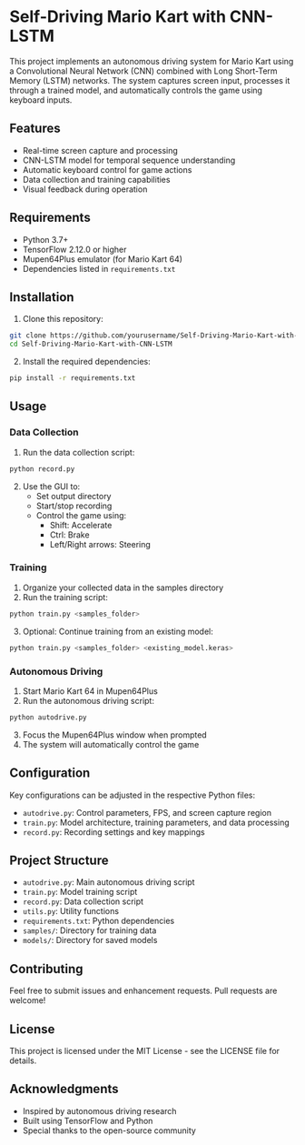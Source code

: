 # Self-Driving Mario Kart with CNN-LSTM

This project implements an autonomous driving system for Mario Kart using a Convolutional Neural Network (CNN) combined with Long Short-Term Memory (LSTM) networks. The system captures screen input, processes it through a trained model, and automatically controls the game using keyboard inputs.

## Features

- Real-time screen capture and processing
- CNN-LSTM model for temporal sequence understanding
- Automatic keyboard control for game actions
- Data collection and training capabilities
- Visual feedback during operation

## Requirements

- Python 3.7+
- TensorFlow 2.12.0 or higher
- Mupen64Plus emulator (for Mario Kart 64)
- Dependencies listed in `requirements.txt`

## Installation

1. Clone this repository:
```bash
git clone https://github.com/yourusername/Self-Driving-Mario-Kart-with-CNN-LSTM.git
cd Self-Driving-Mario-Kart-with-CNN-LSTM
```

2. Install the required dependencies:
```bash
pip install -r requirements.txt
```

## Usage

### Data Collection
1. Run the data collection script:
```bash
python record.py
```
2. Use the GUI to:
   - Set output directory
   - Start/stop recording
   - Control the game using:
     - Shift: Accelerate
     - Ctrl: Brake
     - Left/Right arrows: Steering

### Training
1. Organize your collected data in the samples directory
2. Run the training script:
```bash
python train.py <samples_folder>
```
3. Optional: Continue training from an existing model:
```bash
python train.py <samples_folder> <existing_model.keras>
```

### Autonomous Driving
1. Start Mario Kart 64 in Mupen64Plus
2. Run the autonomous driving script:
```bash
python autodrive.py
```
3. Focus the Mupen64Plus window when prompted
4. The system will automatically control the game

## Configuration

Key configurations can be adjusted in the respective Python files:

- `autodrive.py`: Control parameters, FPS, and screen capture region
- `train.py`: Model architecture, training parameters, and data processing
- `record.py`: Recording settings and key mappings

## Project Structure

- `autodrive.py`: Main autonomous driving script
- `train.py`: Model training script
- `record.py`: Data collection script
- `utils.py`: Utility functions
- `requirements.txt`: Python dependencies
- `samples/`: Directory for training data
- `models/`: Directory for saved models

## Contributing

Feel free to submit issues and enhancement requests. Pull requests are welcome!

## License

This project is licensed under the MIT License - see the LICENSE file for details.

## Acknowledgments

- Inspired by autonomous driving research
- Built using TensorFlow and Python
- Special thanks to the open-source community